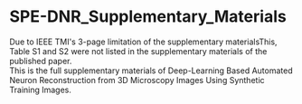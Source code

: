 # SPE-DNR_Supplementary_Materials
Due to IEEE TMI's 3-page limitation of the supplementary materialsThis, Table S1 and S2 were not listed in the supplementary materials of the published paper.  
This is the full supplementary materials of Deep-Learning Based Automated Neuron Reconstruction from 3D Microscopy Images Using Synthetic Training Images.
